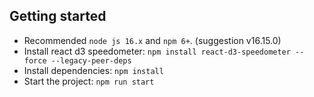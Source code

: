 ## Getting started

- Recommended `node js 16.x` and `npm 6+`. (suggestion v16.15.0)
- Install react d3 speedometer: `npm install react-d3-speedometer --force --legacy-peer-deps`
- Install dependencies: `npm install`
- Start the project: `npm run start` 

